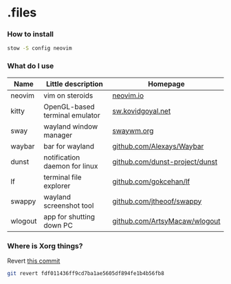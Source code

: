 # .files

### How to install

```bash
stow -S config neovim
```

### What do I use

| Name    | Little description             | Homepage                                                                 |
| ------- | ------------------------------ | ------------------------------------------------------------------------ |
| neovim  | vim on steroids                | [neovim.io](https://neovim.io)                                           |
| kitty   | OpenGL-based terminal emulator | [sw.kovidgoyal.net](https://sw.kovidgoyal.net/kitty/)                    |
| sway    | wayland window manager         | [swaywm.org](https://swaywm.org)                                         |
| waybar  | bar for wayland                | [github.com/Alexays/Waybar](https://github.com/Alexays/Waybar)           |
| dunst   | notification daemon for linux  | [github.com/dunst-project/dunst](https://github.com/dunst-project/dunst) |
| lf      | terminal file explorer         | [github.com/gokcehan/lf](https://github.com/gokcehan/lf)                 |
| swappy  | wayland screenshot tool        | [github.com/jtheoof/swappy](https://github.com/jtheoof/swappy)           |
| wlogout | app for shutting down PC       | [github.com/ArtsyMacaw/wlogout](https://github.com/ArtsyMacaw/wlogout)   |

### Where is Xorg things?

Revert [this commit](https://github.com/tsivinsky/dotfiles/commit/fdf011436ff9cd7ba1ae5605df894fe1b4b56fb8)

```bash
git revert fdf011436ff9cd7ba1ae5605df894fe1b4b56fb8
```
